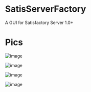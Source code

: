 # SatisServerFactory
A GUI for Satisfactory Server 1.0+


# Pics
![image](https://github.com/user-attachments/assets/cca7852b-c77f-4649-8e65-ee8523d36a25)

![image](https://github.com/user-attachments/assets/c8414c24-27ab-41bc-ac9a-8c428362c00f)

![image](https://github.com/user-attachments/assets/36a9248e-1ee3-42c9-a0ef-ba6e2691188d)

![image](https://github.com/user-attachments/assets/82db98c7-cdd8-49e5-8e65-36efcb839f4e)
